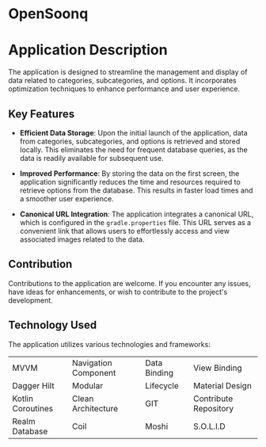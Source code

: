 # OpenSoonq

# Application Description

The application is designed to streamline the management and display of data related to categories, subcategories, and options. It incorporates optimization techniques to enhance performance and user experience.

## Key Features

- **Efficient Data Storage**: Upon the initial launch of the application, data from categories, subcategories, and options is retrieved and stored locally. This eliminates the need for frequent database queries, as the data is readily available for subsequent use.

- **Improved Performance**: By storing the data on the first screen, the application significantly reduces the time and resources required to retrieve options from the database. This results in faster load times and a smoother user experience.

- **Canonical URL Integration**: The application integrates a canonical URL, which is configured in the `gradle.properties` file. This URL serves as a convenient link that allows users to effortlessly access and view associated images related to the data.


## Contribution

Contributions to the application are welcome. If you encounter any issues, have ideas for enhancements, or wish to contribute to the project's development.

## Technology Used

The application utilizes various technologies and frameworks:

|                    |                      |                    |                    |
|--------------------|----------------------|--------------------|--------------------|
| MVVM               | Navigation Component | Data Binding       | View Binding       |
| Dagger Hilt        | Modular              | Lifecycle          | Material Design    |
| Kotlin Coroutines  | Clean Architecture   | GIT                | Contribute Repository |
| Realm Database     | Coil                 | Moshi              | S.O.L.I.D          |



